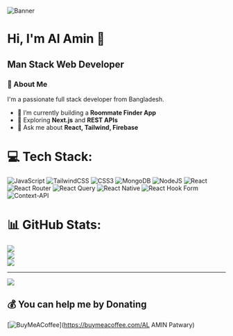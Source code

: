 ![Banner](https://i.ibb.co/FbxK8Qh8/1737296043368.jpg)


# Hi, I'm Al Amin 👋  
## Man Stack Web Developer

### 🚀 About Me
I'm a passionate full stack developer from Bangladesh.  
- 🔭 I’m currently building a **Roommate Finder App**
- 🌱 Exploring **Next.js** and **REST APIs**
- 💬 Ask me about **React, Tailwind, Firebase**
# 💻 Tech Stack:
![JavaScript](https://img.shields.io/badge/javascript-%23323330.svg?style=for-the-badge&logo=javascript&logoColor=%23F7DF1E) ![TailwindCSS](https://img.shields.io/badge/tailwindcss-%2338B2AC.svg?style=for-the-badge&logo=tailwind-css&logoColor=white) ![CSS3](https://img.shields.io/badge/css3-%231572B6.svg?style=for-the-badge&logo=css3&logoColor=white) ![MongoDB](https://img.shields.io/badge/MongoDB-%234ea94b.svg?style=for-the-badge&logo=mongodb&logoColor=white) ![NodeJS](https://img.shields.io/badge/node.js-6DA55F?style=for-the-badge&logo=node.js&logoColor=white) ![React](https://img.shields.io/badge/react-%2320232a.svg?style=for-the-badge&logo=react&logoColor=%2361DAFB) ![React Router](https://img.shields.io/badge/React_Router-CA4245?style=for-the-badge&logo=react-router&logoColor=white) ![React Query](https://img.shields.io/badge/-React%20Query-FF4154?style=for-the-badge&logo=react%20query&logoColor=white) ![React Native](https://img.shields.io/badge/react_native-%2320232a.svg?style=for-the-badge&logo=react&logoColor=%2361DAFB) ![React Hook Form](https://img.shields.io/badge/React%20Hook%20Form-%23EC5990.svg?style=for-the-badge&logo=reacthookform&logoColor=white) ![Context-API](https://img.shields.io/badge/Context--Api-000000?style=for-the-badge&logo=react)
# 📊 GitHub Stats:
![](https://github-readme-stats.vercel.app/api?username=malamin59&theme=dark&hide_border=false&include_all_commits=true&count_private=false)<br/>
![](https://nirzak-streak-stats.vercel.app/?user=malamin59&theme=dark&hide_border=false)<br/>
![](https://github-readme-stats.vercel.app/api/top-langs/?username=malamin59&theme=dark&hide_border=false&include_all_commits=true&count_private=false&layout=compact)

---
[![](https://visitcount.itsvg.in/api?id=malamin59&icon=0&color=0)](https://visitcount.itsvg.in)

  ## 💰 You can help me by Donating
  [![BuyMeACoffee](https://img.shields.io/badge/Buy%20Me%20a%20Coffee-ffdd00?style=for-the-badge&logo=buy-me-a-coffee&logoColor=black)](https://buymeacoffee.com/AL AMIN Patwary) 

  
<!-- Proudly created with GPRM ( https://gprm.itsvg.in ) -->
